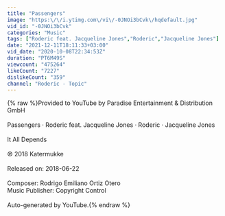 ```yaml
---
title: "Passengers"
image: "https:\/\/i.ytimg.com\/vi\/-0JNOi3bCvk\/hqdefault.jpg"
vid_id: "-0JNOi3bCvk"
categories: "Music"
tags: ["Roderic feat. Jacqueline Jones","Roderic","Jacqueline Jones"]
date: "2021-12-11T18:11:33+03:00"
vid_date: "2020-10-08T22:34:53Z"
duration: "PT6M49S"
viewcount: "475264"
likeCount: "7227"
dislikeCount: "359"
channel: "Roderic - Topic"
---
```

{% raw %}Provided to YouTube by Paradise Entertainment &amp; Distribution GmbH<br /><br />Passengers · Roderic feat. Jacqueline Jones · Roderic · Jacqueline Jones<br /><br />It All Depends<br /><br />℗ 2018 Katermukke<br /><br />Released on: 2018-06-22<br /><br />Composer: Rodrigo Emiliano Ortiz Otero<br />Music  Publisher: Copyright Control<br /><br />Auto-generated by YouTube.{% endraw %}
